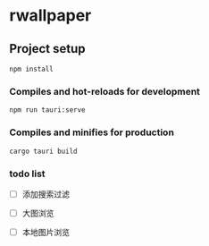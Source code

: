 # rwallpaper

## Project setup

```
npm install
```

### Compiles and hot-reloads for development

```
npm run tauri:serve
```

### Compiles and minifies for production

```
cargo tauri build
```

### todo list

- [ ] 添加搜索过滤

- [ ] 大图浏览

- [ ] 本地图片浏览
